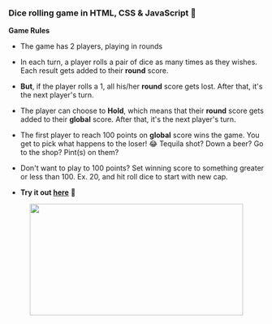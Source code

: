 ### Dice rolling game in HTML, CSS &amp; JavaScript 🎲

**Game Rules**
- The game has 2 players, playing in rounds
- In each turn, a player rolls a pair of dice as many times as they wishes. Each result gets added to their **round** score.
- **But**, if the player rolls a 1, all his/her **round** score gets lost. After that, it's the next player's turn.
- The player can choose to **Hold**, which means that their **round** score gets added to their **global** score. After that, it's the next player's turn.
- The first player to reach 100 points on **global** score wins the game. You get to pick what happens to the loser! 😂 Tequila shot? Down a beer? Go to the shop? Pint(s) on them?
- Don't want to play to 100 points? Set winning score to something greater or less than 100. Ex. 20, and hit roll dice to start with new cap.

- **Try it out [here](https://mostmojo.github.io/dice-roll/)** 🚀

<p align="center">
  <img width="420" height="220" src="https://res.cloudinary.com/mostmojo/image/upload/v1560334213/dice.png">
</p>
